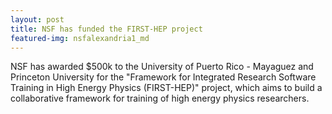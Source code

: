 ```yaml
---
layout: post
title: NSF has funded the FIRST-HEP project
featured-img: nsfalexandria1_md
---
```


  NSF has awarded $500k to the University of Puerto Rico - Mayaguez and Princeton University for the "Framework for Integrated Research Software Training in High Energy Physics (FIRST-HEP)" project, which aims to build a collaborative
framework for training of high energy physics researchers. 


